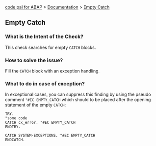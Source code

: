 [code pal for ABAP](../../README.md) > [Documentation](../check_documentation.md) > [Empty Catch](empty_catch.md)

## Empty Catch

### What is the Intent of the Check?

This check searches for empty `CATCH` blocks.

### How to solve the issue?

Fill the `CATCH` block with an exception handling.

### What to do in case of exception?

In exceptional cases, you can suppress this finding by using the pseudo comment `"#EC EMPTY_CATCH` which should to be placed after the opening statement of the empty `CATCH`:

```abap
TRY.
"some code
CATCH cx_error. "#EC EMPTY_CATCH
ENDTRY.

CATCH SYSTEM-EXCEPTIONS. "#EC EMPTY_CATCH
ENDCATCH.
```
